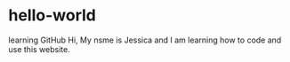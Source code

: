# hello-world
learning GitHub
Hi, My nsme is Jessica and I am learning how to code and use this website.

